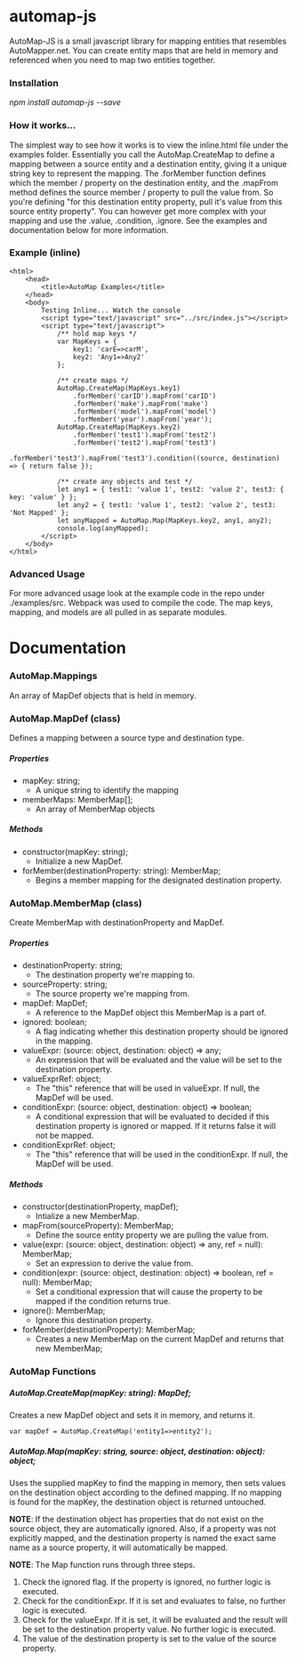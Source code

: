 # automap-js

AutoMap-JS is a small javascript library for mapping entities that resembles AutoMapper.net. You can create entity maps that are held in memory and referenced when you need to map two entities together.

### Installation

_npm install automap-js --save_

### How it works...

The simplest way to see how it works is to view the inline.html file under the examples folder. Essentially you call the AutoMap.CreateMap to define a mapping between a source entity and a destination entity, giving it a unique string key to represent the mapping. The .forMember function defines which the member / property on the destination entity, and the .mapFrom method defines the source member / property to pull the value from. So you're defining "for this destination entity property, pull it's value from this source entity property". You can however get more complex with your mapping and use the .value, .condition, .ignore. See the examples and documentation below for more information.

### Example (inline)

	<html>
		<head>
			<title>AutoMap Examples</title>
		</head>
		<body>
			Testing Inline... Watch the console
			<script type="text/javascript" src="../src/index.js"></script>
			<script type="text/javascript">
				/** hold map keys */
				var MapKeys = {
					key1: 'carE=>carM',
					key2: 'Any1=>Any2'
				};
				
				/** create maps */
				AutoMap.CreateMap(MapKeys.key1)
					.forMember('carID').mapFrom('carID')
					.forMember('make').mapFrom('make')
					.forMember('model').mapFrom('model')
					.forMember('year').mapFrom('year');
				AutoMap.CreateMap(MapKeys.key2)
					.forMember('test1').mapFrom('test2')
					.forMember('test2').mapFrom('test3')
					.forMember('test3').mapFrom('test3').condition((source, destination) => { return false });
				
				/** create any objects and test */
				let any1 = { test1: 'value 1', test2: 'value 2', test3: { key: 'value' } };
				let any2 = { test1: 'value 1', test2: 'value 2', test3: 'Not Mapped' };
				let anyMapped = AutoMap.Map(MapKeys.key2, any1, any2);
				console.log(anyMapped);
			</script>
		</body>
	</html>

### Advanced Usage

For more advanced usage look at the example code in the repo under ./examples/src. Webpack was used to compile the code. The map keys, mapping, and models are all pulled in as separate modules.

# Documentation

### AutoMap.Mappings
An array of MapDef objects that is held in memory.

### AutoMap.MapDef (class)
Defines a mapping between a source type and destination type.

##### Properties
* mapKey: string;
  * A unique string to identify the mapping
* memberMaps: MemberMap[];
  * An array of MemberMap objects

##### Methods
* constructor(mapKey: string);
  * Initialize a new MapDef.
* forMember(destinationProperty: string): MemberMap;
  * Begins a member mapping for the designated destination property.

### AutoMap.MemberMap (class)
Create MemberMap with destinationProperty and MapDef.

##### Properties
* destinationProperty: string;
  * The destination property we're mapping to.
* sourceProperty: string;
  * The source property we're mapping from.
* mapDef: MapDef;
  * A reference to the MapDef object this MemberMap is a part of.
* ignored: boolean;
  * A flag indicating whether this destination property should be ignored in the mapping.
* valueExpr: (source: object, destination: object) => any;
  * An expression that will be evaluated and the value will be set to the destination property.
* valueExprRef: object;
  * The "this" reference that will be used in valueExpr. If null, the MapDef will be used.
* conditionExpr: (source: object, destination: object) => boolean;
  * A conditional expression that will be evaluated to decided if this destination property is ignored or mapped. If it returns false it will not be mapped.
* conditionExprRef: object;
  * The "this" reference that will be used in the conditionExpr. If null, the MapDef will be used.

##### Methods
* constructor(destinationProperty, mapDef);
  * Intialize a new MemberMap.
* mapFrom(sourceProperty): MemberMap;
  * Define the source entity property we are pulling the value from.
* value(expr: (source: object, destination: object) => any, ref = null): MemberMap;
  * Set an expression to derive the value from.
* condition(expr: (source: object, destination: object) => boolean, ref = null): MemberMap;
  * Set a conditional expression that will cause the property to be mapped if the condition returns true.
* ignore(): MemberMap;
  * Ignore this destination property.
* forMember(destinationProperty): MemberMap;
  * Creates a new MemberMap on the current MapDef and returns that new MemberMap;

### AutoMap Functions

##### AutoMap.CreateMap(mapKey: string): MapDef; 
Creates a new MapDef object and sets it in memory, and returns it.

	var mapDef = AutoMap.CreateMap('entity1=>entity2');

##### AutoMap.Map(mapKey: string, source: object, destination: object): object;
Uses the supplied mapKey to find the mapping in memory, then sets values on the destination object according to the defined mapping. If no mapping is found for the mapKey, the destination object is returned untouched. 

**NOTE**: If the destination object has properties that do not exist on the source object, they are automatically ignored. Also, if a property was not explicitly mapped, and the destination property is named the exact same name as a source property, it will automatically be mapped. 

**NOTE**: The Map function runs through three steps.
1. Check the ignored flag. If the property is ignored, no further logic is executed.
2. Check for the conditionExpr. If it is set and evaluates to false, no further logic is executed.
3. Check for the valueExpr. If it is set, it will be evaluated and the result will be set to the destination property value. No further logic is executed.
4. The value of the destination property is set to the value of the source property.
